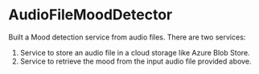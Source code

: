 # AudioFileMoodDetector
Built a Mood detection service from audio files. There are two services:  
1. Service to store an audio file in a cloud storage like Azure Blob Store. 
2. Service to retrieve the mood from the input audio file provided above.

